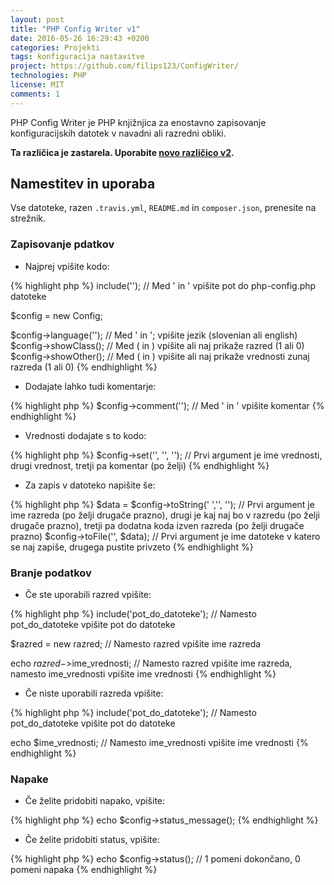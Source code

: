 ```yaml
---
layout: post
title: "PHP Config Writer v1"
date: 2016-05-26 16:29:43 +0200
categories: Projekti
tags: konfiguracija nastavitve
project: https://github.com/filips123/ConfigWriter/
technologies: PHP
license: MIT
comments: 1
---
```


PHP Config Writer je PHP knjižnjica za enostavno zapisovanje konfiguracijskih datotek v navadni ali razredni obliki.

<!--more-->

**Ta različica je zastarela. Uporabite [novo različico v2](../../../2018/11/19/php-config-writer-v2).**

## Namestitev in uporaba

Vse datoteke, razen `.travis.yml`, `README.md` in `composer.json`, prenesite na strežnik.

### Zapisovanje pdatkov

* Najprej vpišite kodo:

{% highlight php %}
include(''); // Med ' in ' vpišite pot do php-config.php datoteke

$config = new Config;

$config->language(''); // Med ' in '; vpišite jezik (slovenian ali english)
$config->showClass(); // Med ( in ) vpišite ali naj prikaže razred (1 ali 0)
$config->showOther(); // Med ( in ) vpišite ali naj prikaže vrednosti zunaj razreda (1 ali 0)
{% endhighlight %}

* Dodajate lahko tudi komentarje:

{% highlight php %}
$config->comment(''); // Med ' in ' vpišite komentar
{% endhighlight %}

* Vrednosti dodajate s to kodo:

{% highlight php %}
$config->set('', '', ''); // Prvi argument je ime vrednosti, drugi vrednost, tretji pa komentar (po želji)
{% endhighlight %}

* Za zapis v datoteko napišite še:

{% highlight php %}
$data = $config->toString(' ','', ''); // Prvi argument je ime razreda (po želji drugače prazno), drugi je kaj naj bo v razredu (po želji drugače prazno), tretji pa dodatna koda izven razreda (po želji drugače prazno)
$config->toFile('', $data); // Prvi argument je ime datoteke v katero se naj zapiše, drugega pustite privzeto
{% endhighlight %}

### Branje podatkov

* Če ste uporabili razred vpišite:

{% highlight php %}
include('pot_do_datoteke'); // Namesto pot_do_datoteke vpišite pot do datoteke

$razred = new razred; // Namesto razred vpišite ime razreda

echo $razred->$ime_vrednosti; // Namesto razred vpišite ime razreda, namesto ime_vrednosti vpišite ime vrednosti
{% endhighlight %}

* Če niste uporabili razreda vpišite:

{% highlight php %}
include('pot_do_datoteke'); // Namesto pot_do_datoteke vpišite pot do datoteke

echo $ime_vrednosti; // Namesto ime_vrednosti vpišite ime vrednosti
{% endhighlight %}

### Napake

* Če želite pridobiti napako, vpišite:

{% highlight php %}
echo $config->status_message();
{% endhighlight %}

* Če želite pridobiti status, vpišite:

{% highlight php %}
echo $config->status(); // 1 pomeni dokončano, 0 pomeni napaka
{% endhighlight %}
